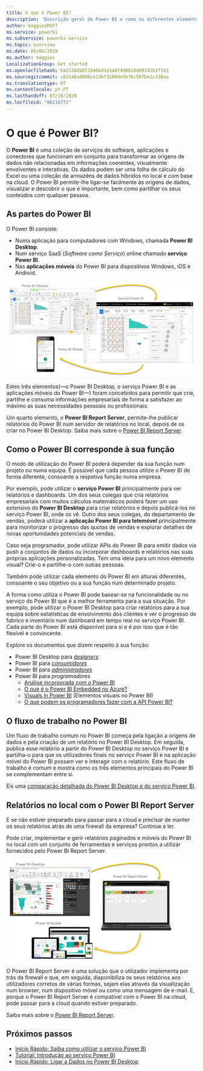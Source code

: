 ```yaml
---
title: O que é Power BI?
description: 'Descrição geral do Power BI e como os diferentes elementos encaixam: Power BI Desktop, serviço Power BI, Power BI Mobile, Report Server e Power BI Embedded.'
author: maggiesMSFT
ms.service: powerbi
ms.subservice: powerbi-service
ms.topic: overview
ms.date: 09/04/2019
ms.author: maggies
LocalizationGroup: Get started
ms.openlocfilehash: 6a21288a8f2946bd1e1a874d0810dd9241b1ffe2
ms.sourcegitcommit: c83146ad008ce13bf3289de9b76c507be2c330aa
ms.translationtype: HT
ms.contentlocale: pt-PT
ms.lasthandoff: 07/10/2020
ms.locfileid: "86216771"
---
```

# <a name="what-is-power-bi"></a>O que é Power BI?
O **Power BI** é uma coleção de serviços de software, aplicações e conectores que funcionam em conjunto para transformar as origens de dados não relacionadas em informações coerentes, visualmente envolventes e interativas. Os dados podem ser uma folha de cálculo do Excel ou uma coleção de armazéns de dados híbridos no local e com base na cloud. O Power BI permite-lhe ligar-se facilmente às origens de dados, visualizar e descobrir o que é importante, bem como partilhar os seus conteúdos com qualquer pessoa.

## <a name="the-parts-of-power-bi"></a>As partes do Power BI
O Power BI consiste: 
- Numa aplicação para computadores com Windows, chamada **Power BI Desktop**.
- Num serviço SaaS (*Software como Serviço*) online chamado **serviço Power BI**. 
- Nas **aplicações móveis** do Power BI para dispositivos Windows, iOS e Android.

![Diagrama a mostrar a integração do Power B I Desktop, do Serviço Power B I e do Power B I Mobile.](media/power-bi-overview/power-bi-overview-blocks.png)

Estes três elementos(&mdash;o Power BI Desktop, o serviço Power BI e as aplicações móveis do Power BI&mdash;) foram concebidos para permitir que crie, partilhe e consuma informações empresariais de forma a satisfazer ao máximo as suas necessidades pessoais ou profissionais.

Um quarto elemento, o **Power BI Report Server**, permite-lhe publicar relatórios do Power BI num servidor de relatórios no local, depois de os criar no Power BI Desktop. Saiba mais sobre o [Power BI Report Server](#on-premises-reporting-with-power-bi-report-server).

## <a name="how-power-bi-matches-your-role"></a>Como o Power BI corresponde à sua função
O modo de utilização do Power BI poderá depender da sua função num projeto ou numa equipa. É possível que cada pessoa utilize o Power BI de forma diferente, consoante a respetiva função numa empresa.

Por exemplo, pode utilizar o **serviço Power BI** principalmente para ver relatórios e dashboards. Um dos seus colegas que cria relatórios empresariais com muitos cálculos matemáticos poderá fazer um uso extensivo do **Power BI Desktop** para criar relatórios e depois publicá-los no serviço Power BI, onde os vê. Outro dos seus colegas, do departamento de vendas, poderá utilizar a **aplicação Power BI para telemóvel** principalmente para monitorizar o progresso das quotas de vendas e explorar detalhes de novas oportunidades potenciais de vendas.

Caso seja programador, pode utilizar APIs do Power BI para emitir dados via push a conjuntos de dados ou incorporar dashboards e relatórios nas suas próprias aplicações personalizadas. Tem uma ideia para um novo elemento visual? Crie-o e partilhe-o com outras pessoas.  

Também pode utilizar cada elemento do Power BI em alturas diferentes, consoante o seu objetivo ou a sua função num determinado projeto.

A forma como utiliza o Power BI pode basear-se na funcionalidade ou no serviço do Power BI que é a melhor ferramenta para a sua situação. Por exemplo, pode utilizar o Power BI Desktop para criar relatórios para a sua equipa sobre estatísticas de envolvimento dos clientes e ver o progresso de fabrico e inventário num dashboard em tempo real no serviço Power BI. Cada parte do Power BI está disponível para si e é por isso que é tão flexível e convincente.

Explore os documentos que dizem respeito à sua função:
- Power BI Desktop para [*designers*](desktop-what-is-desktop.md)
- Power BI para [*consumidores*](../consumer/end-user-consumer.md)
- Power BI para [*administradores*](../admin/service-admin-administering-power-bi-in-your-organization.md)
- Power BI para *programadores*
    * [Análise incorporada com o Power BI](../developer/embedded/embedding.md)
    * [O que é o Power BI Embedded no Azure?](../developer/embedded/azure-pbie-what-is-power-bi-embedded.md)
    * [Visuals in Power BI](../developer/visuals/power-bi-custom-visuals.md) (Elementos visuais no Power BI)
    * [O que podem os programadores fazer com a API Power BI?](../developer/automation/overview-of-power-bi-rest-api.md)

## <a name="the-flow-of-work-in-power-bi"></a>O fluxo de trabalho no Power BI
Um fluxo de trabalho comum no Power BI começa pela ligação a origens de dados e pela criação de um relatório no Power BI Desktop. Em seguida, publica esse relatório a partir do Power BI Desktop no serviço Power BI e partilha-o para que os utilizadores finais no serviço Power BI e na aplicação móvel do Power BI possam ver e interagir com o relatório.
Este fluxo de trabalho é comum e mostra como os três elementos principais do Power BI se complementam entre si.

Eis uma [comparação detalhada do Power BI Desktop e do serviço Power BI](../fundamentals/service-service-vs-desktop.md).

## <a name="on-premises-reporting-with-power-bi-report-server"></a>Relatórios no local com o Power BI Report Server

E se não estiver preparado para passar para a cloud e precisar de manter os seus relatórios atrás de uma firewall da empresa?  Continue a ler.

Pode criar, implementar e gerir relatórios paginados e móveis do Power BI no local com um conjunto de ferramentas e serviços prontos a utilizar fornecidos pelo Power BI Report Server.

![Diagrama a mostrar a integração do Power B I Desktop, do Serviço Power B I e do Power B I Mobile.](media/power-bi-overview/power-bi-report-server2.png)

O Power BI Report Server é uma solução que o utilizador implementa por trás da firewall e que, em seguida, disponibiliza os seus relatórios aos utilizadores corretos de várias formas, sejam elas através da visualização num browser, num dispositivo móvel ou como uma mensagem de e-mail. E, porque o Power BI Report Server é compatível com o Power BI na cloud, pode passar para a cloud quando estiver preparado. 

Saiba mais sobre o [Power BI Report Server](../report-server/get-started.md).

## <a name="next-steps"></a>Próximos passos
- [Início Rápido: Saiba como utilizar o serviço Power BI](../consumer/end-user-experience.md)   
- [Tutorial: Introdução ao serviço Power BI](service-get-started.md)
- [Início Rápido: Ligar a Dados no Power BI Desktop](../connect-data/desktop-quickstart-connect-to-data.md)
